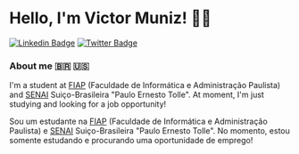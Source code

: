 # Hello, I'm Victor Muniz! 👨‍💻

[![Linkedin Badge](https://img.shields.io/badge/-LinkedIn-blue?style=flat-square&logo=Linkedin&logoColor=white&link=https://www.linkedin.com/in/victor-alan-6526b41b2/)](https://www.linkedin.com/in/victor-alan-6526b41b2/)
[![Twitter Badge](https://img.shields.io/badge/-Twitter-1ca0f1?style=flat-square&labelColor=1ca0f1&logo=twitter&logoColor=white&link=https://twitter.com/Victor_AMuniz)](https://twitter.com/Victor_AMuniz)


### About me 🇧🇷 🇺🇸

I'm a student at [FIAP](https://www.fiap.com.br/) (Faculdade de Informática e Administração Paulista) and [SENAI](https://www.linkedin.com/school/senaisuico/?originalSubdomain=br) Suiço-Brasileira "Paulo Ernesto Tolle". At moment, I'm just studying and looking for a job opportunity!

Sou um estudante na [FIAP](https://www.fiap.com.br/) (Faculdade de Informática e Administração Paulista) e [SENAI](https://www.linkedin.com/school/senaisuico/?originalSubdomain=br) Suiço-Brasileira "Paulo Ernesto Tolle". No momento, estou somente estudando e procurando uma oportunidade de emprego!
